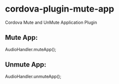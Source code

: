 # cordova-plugin-mute-app
Cordova Mute and UnMute Application Plugin

Mute App:
---------

AudioHandler.muteApp();

Unmute App:
-----------

AudioHandler.unmuteApp();
